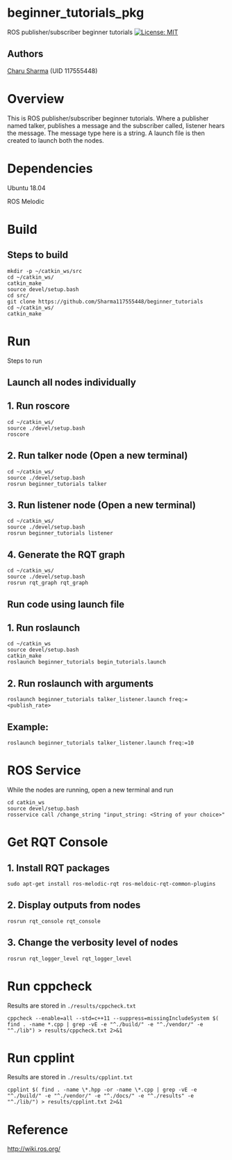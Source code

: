 # beginner_tutorials_pkg

ROS publisher/subscriber beginner tutorials
[![License: MIT](https://img.shields.io/badge/License-MIT-Default.svg)](https://opensource.org/licenses/MIT)


## Authors
[Charu Sharma](<https://github.com/Sharma117555448>) (UID 117555448)

# Overview
This is ROS publisher/subscriber beginner tutorials. Where a publisher named talker, publishes a message and the subscriber called, listener hears the message. The message type here is a string. A launch file is then created to launch both the nodes.

# Dependencies
Ubuntu 18.04

ROS Melodic 


# Build
## Steps to build
```
mkdir -p ~/catkin_ws/src
cd ~/catkin_ws/
catkin_make
source devel/setup.bash
cd src/
git clone https://github.com/Sharma117555448/beginner_tutorials
cd ~/catkin_ws/
catkin_make

```

# Run
Steps to run
## Launch all nodes individually
## 1. Run roscore
```
cd ~/catkin_ws/
source ./devel/setup.bash
roscore
```
## 2. Run talker node (Open a new terminal)
```
cd ~/catkin_ws/
source ./devel/setup.bash
rosrun beginner_tutorials talker
```
## 3. Run listener node (Open a new terminal)
```
cd ~/catkin_ws/
source ./devel/setup.bash
rosrun beginner_tutorials listener
```
## 4. Generate the RQT graph
```
cd ~/catkin_ws/
source ./devel/setup.bash
rosrun rqt_graph rqt_graph
```
## Run code using launch file
## 1. Run roslaunch
```
cd ~/catkin_ws
source devel/setup.bash
catkin_make
roslaunch beginner_tutorials begin_tutorials.launch
```
## 2. Run roslaunch with arguments
```
roslaunch beginner_tutorials talker_listener.launch freq:=<publish_rate>
```
## Example:
```
roslaunch beginner_tutorials talker_listener.launch freq:=10
```

# ROS Service
While the nodes are running, open a new terminal and run
```
cd catkin_ws
source devel/setup.bash
rosservice call /change_string "input_string: <String of your choice>"
```
# Get RQT Console
## 1. Install RQT packages
```
sudo apt-get install ros-melodic-rqt ros-meldoic-rqt-common-plugins
```

## 2. Display outputs from nodes
```
rosrun rqt_console rqt_console
```
## 3. Change the verbosity level of nodes
```
rosrun rqt_logger_level rqt_logger_level
```

# Run cppcheck
Results are stored in `./results/cppcheck.txt` 
```
cppcheck --enable=all --std=c++11 --suppress=missingIncludeSystem $( find . -name *.cpp | grep -vE -e "^./build/" -e "^./vendor/" -e "^./lib") > results/cppcheck.txt 2>&1
```

# Run cpplint
Results are stored in `./results/cpplint.txt`
```
cpplint $( find . -name \*.hpp -or -name \*.cpp | grep -vE -e "^./build/" -e "^./vendor/" -e "^./docs/" -e "^./results" -e "^./lib/") > results/cpplint.txt 2>&1
```

# Reference
http://wiki.ros.org/

